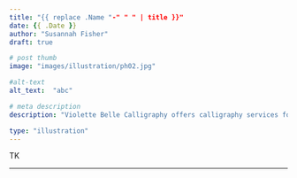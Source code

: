 ```yaml
---
title: "{{ replace .Name "-" " " | title }}"
date: {{ .Date }}
author: "Susannah Fisher"
draft: true

# post thumb
image: "images/illustration/ph02.jpg"

#alt-text
alt_text:  "abc"

# meta description
description: "Violette Belle Calligraphy offers calligraphy services for personal stationery, weddings, and other life events."

type: "illustration"
---
```


TK

---
